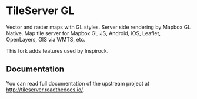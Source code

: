 # TileServer GL

Vector and raster maps with GL styles. Server side rendering by Mapbox GL Native. Map tile server for Mapbox GL JS, Android, iOS, Leaflet, OpenLayers, GIS via WMTS, etc.

This fork adds features used by Inspirock.

## Documentation

You can read full documentation of the upstream project at http://tileserver.readthedocs.io/.
